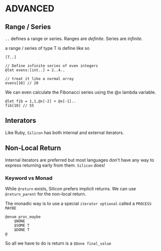 # ADVANCED

## Range / Series

`..` defines a range or series. Ranges are _definite_. Series are _infinite_.

a range / series of type T is define like so

    [T..]

    // Define infinite series of even integers
    @let evens:[int..] = 2..4..

    // treat it like a normal array
    evens[10] // 20

We can even calculate the Fibonacci series using the @x lambda variable.

    @let fib = 1,1,@x[-2] + @x[-1]..
    fib[10] // 55

## Interators

Like Ruby, `Silicon` has both internal and external iterators.

## Non-Local Return

Internal iterators are preferred but most languages don't have any way to express returning early from them. `Silicon` does!

### Keyword vs Monad

While `@return` exists, Silicon prefers implicit returns. We can use `@return_parent` for the non-local return.

The monadic way is to use a special `iterator optional` called a `PROCESS MAYBE`

    @enum proc_maybe
        $NONE
        $SOME T
        $DONE T
    @

So all we have to do is return is a `$Done final_value`
